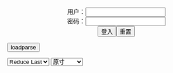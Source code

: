 <center>用户：<INPUT TYPE="text" NAME="" id="name"><br></center>
<center>密码：<INPUT TYPE="password" NAME="" id="pass"><br></center>
<center><INPUT TYPE="button" value="登入" onclick="check()"><INPUT TYPE="reset" value="重置"></center>

<div style="display: none" id="mdm" name="dmd">
  <button onclick="location.reload()">Cover 0</button>
</div>

<button style="display: none" name="dmd" onclick="toggleb()">toggle</button>
<button onclick="loadparse()">loadparse</button>

<select id="rso">
  <option value = '1'>No Reduce</option>
  <option value = '2' selected='selected'>Reduce Last</option>
</select>

<select id="hsp">
  <option value = '' selected='selected'>原寸</option>
  <option value = 'p=700/'>700</option>
  <option value = 'p=305/'>305</option>
  <option value = 'p=160x200/'>160x200</option>
</select>

<br>
<div style="display: none" id="mdc" name="dmd">
</div>

<pre style="display: none" id = "raw">
<!-- 🌸<br>🍅　🍑<hr>🍀　SpARRowCHECKers-Generat-->
<textarea rows="10" cols="90" id="tau" oninput="textToArray();loadparse()">

</textarea><br><!-- 🍀<br>🍑　🍅<hr>🌸 -->

<textarea rows="30" cols="100" id="tar" oninput="loadparse()">

Users Favorites
https://www.imagefap.com/showvideos.php?userid=2851541

<font size="1" style="color:#DCDCDC">2022-05-17</font>

Fun on the reck Porn Video by Sklavenpeiniger | ImageFap
https://www.imagefap.com/video.php?vid=678666

https://img.moviefap.com/a3:2q80w160r/109/67/86/678666/thumbs/19.jpg

https://ads-g.juicyads.com/network/user158974/48014-1645782358-0567830001645782358.png
https://ads-g.juicyads.com/network/user158974/48014-1645782368-0312884001645782368.gif

<font size="1" style="color:#DCDCDC">2022-05-17</font>

Usatame - Bowsette 1 - エロコスプレ
https://ja.hentai-cosplays.com/image/usatame-bowsette-1/

https://static6.hentai-cosplays.com/upload/20211217/258/263477/74.jpg
https://static6.hentai-cosplays.com/upload/20211217/258/263477/75.jpg
https://static6.hentai-cosplays.com/upload/20211217/258/263477/78.jpg

<font size="1" style="color:#DCDCDC">2022-05-17</font>

　　　的腿(茎肛扒逼）【健美吧】_百度贴吧
https://tieba.baidu.com/p/2595538991

<font size="1" style="color:#DCDCDC">2022-05-17</font>

极品丝袜，芭比
https://s3t3d2y8.ackcdn.net/library/742358/44305a1db6839466dc101f4157b99553e9508171.webp

网红Coser@洛丽塔大哥-兔女郎 - エロコスプレ
https://ja.hentai-cosplays.com/image/coser-raku-tower-daiko-yjoro/

https://static6.hentai-cosplays.com/upload/20211218/259/264552/p=700/10.jpg
https://static6.hentai-cosplays.com/upload/20211218/259/264552/p=700/11.jpg

<font size="1" style="color:#DCDCDC">2022-05-16</font>

星之迟迟 琉璃之宴系列 黛朵 - エロコスプレ
https://ja.hentai-cosplays.com/image/seinojo-ryuryo-no-kai-mayuzumi/

https://static6.hentai-cosplays.com/upload/20211214/256/261452/p=700/1.jpg
https://static6.hentai-cosplays.com/upload/20211214/256/261452/p=700/15.jpg

<font size="1" style="color:#DCDCDC">2022-05-17</font>

[蠢沫沫] 田舎の妹 - エロコスプレ
https://ja.hentai-cosplays.com/image/my-sister-in-the-country/

https://static9.hentai-cosplays.com/upload/20220509/298/304456/33.jpg
https://static9.hentai-cosplays.com/upload/20220509/298/304456/36.jpg
https://static9.hentai-cosplays.com/upload/20220509/298/304456/70.jpg
https://static9.hentai-cosplays.com/upload/20220509/298/304456/71.jpg
https://static9.hentai-cosplays.com/upload/20220509/298/304456/88.jpg
https://static9.hentai-cosplays.com/upload/20220509/298/304456/90.jpg

<font size="1" style="color:#DCDCDC">2022-05-15</font>

[六味帝皇酱] 废墟JK - エロコスプレ
https://ja.hentai-cosplays.com/image/rokumi-emperor-sui-jk/

https://static9.hentai-cosplays.com/upload/20220509/298/304457/29.jpg
https://static9.hentai-cosplays.com/upload/20220509/298/304457/31.jpg
https://static9.hentai-cosplays.com/upload/20220509/298/304457/32.jpg
https://static9.hentai-cosplays.com/upload/20220509/298/304457/41.jpg
https://static9.hentai-cosplays.com/upload/20220509/298/304457/42.jpg
https://static9.hentai-cosplays.com/upload/20220509/298/304457/43.jpg
https://static9.hentai-cosplays.com/upload/20220509/298/304457/45.jpg
https://static9.hentai-cosplays.com/upload/20220509/298/304457/46.jpg
https://static9.hentai-cosplays.com/upload/20220509/298/304457/48.jpg
https://static9.hentai-cosplays.com/upload/20220509/298/304457/49.jpg
https://static9.hentai-cosplays.com/upload/20220509/298/304457/50.jpg
https://static9.hentai-cosplays.com/upload/20220509/298/304457/51.jpg

<font size="1" style="color:#DCDCDC">2022-05-15</font>

Arty - Kiyohime 2
https://ja.hentai-cosplays.com/image/arty-kiyohime-2/

Arty - Yae Miko
https://ja.hentai-cosplays.com/image/arty-yae-miko/

</textarea>
</pre>

<link
  rel="stylesheet"
  href="https://cdn.jsdelivr.net/npm/@fancyapps/ui/dist/fancybox.css"
/>
<script src="https://cdn.jsdelivr.net/npm/@fancyapps/ui@4.0/dist/fancybox.umd.js"></script>

<script type="text/javascript">

var __urlRegex = /(\b(https?|ftp|file):\/\/[-A-Z0-9+&@#\/%?=~_|!:,.;]*[-A-Z0-9+&@#\/%=~_|])/ig;
var __imgRegex = /\.(?:jpe?g|gif|png|webp)$/i;

textToArray();
loadparse();

function parseURL($string){

    var exp = __urlRegex;
    return $string.replace(exp,function(match){
            __imgRegex.lastIndex=0;
            if(__imgRegex.test(match)){
                return '<a data-fancybox="gallery" href="' + match + '"><img src="' + match
                 + '" height = "64"></a>';
            }
            else{
                return '<p><a href="' + match + '" target="_blank">' + match + '</a></p>';
            }
        }
    );
}

function textToArray(){
  var textArea = document.getElementById("tau");
  var arrayFromTextArea = textArea.value.split(String.fromCharCode(10));
  for ( var i = 0; i < arrayFromTextArea.length; i++ ) {
    generateM(arrayFromTextArea[i]);
  }
}

function generateM(url) {
  mdm.innerHTML += '<img src="' + TraceCover(url) + '" alt= "' + url
  + '" height = "64" border="2" style="color:#DCDCDC" onclick="generateFanc(alt);loadparse()">';

}

function TraceCover(url) {
  var SegmentArr = url.split('/');

  var Extens = SegmentArr.slice(-1).join().split('.').pop();
  var SegmentCount = SegmentArr.length - 2;

  var TopHalf = SegmentArr.slice(0,SegmentCount).join('/');

  return TopHalf + '/p=160x200/1.' + Extens + '\n';

}

function generateFanc(url) {
  var SegmentArr = url.split('/');
  var GeneratCount = SegmentArr.slice(-1).join().split('.').shift();
  var Extens = SegmentArr.slice(-1).join().split('.').pop();
  var SegmentCount = SegmentArr.length;
  var ReduceSegments = document.getElementById('rso').value;
  var HentaiSizeP = document.getElementById('hsp').value;
  var TopHalf = SegmentArr.slice(0,SegmentCount - ReduceSegments).join('/');
  tar.innerHTML = '';

  for (var j = 1; j <= GeneratCount; j++) {
    tar.innerHTML += TopHalf + '/' + HentaiSizeP + j + '.' + Extens + '\n';
  }
}

function loadparse() {
  mdc.innerHTML = parseURL(tar.value);
}

function check(){
  var name=document.getElementById("name").value;
  var pass=document.getElementById("pass").value;
  if(name==!/[^\s]/.test(new Date().getTime()) && pass==String.fromCharCode(window.atob("MTIx"))){
    var nd = document.getElementsByName("dmd");
    for (var i = 0; i <= nd.length; i++) {
      nd[i].style.display = "";
      }
      }else{
      }
}

function toggleb() {
  var x = document.getElementById("raw");
  if (x.style.display === "none") {
    x.style.display = "";
  } else {
    x.style.display = "none";
  }
}

</script>
